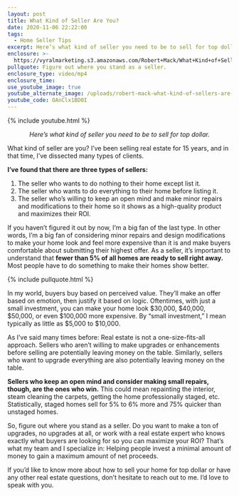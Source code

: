 ```yaml
---
layout: post
title: What Kind of Seller Are You?
date: 2020-11-06 22:22:00
tags:
  - Home Seller Tips
excerpt: Here’s what kind of seller you need to be to sell for top dollar.
enclosure: >-
  https://vyralmarketing.s3.amazonaws.com/Robert+Mack/What+Kind+of+Seller+Are+You_.mp4
pullquote: Figure out where you stand as a seller.
enclosure_type: video/mp4
enclosure_time:
use_youtube_image: true
youtube_alternate_image: /uploads/robert-mack-what-kind-of-sellers-are-you-yt.jpg
youtube_code: OAnClx1BD0I
---
```


{% include youtube.html %}

<p style="text-align:center"><em>Here’s what kind of seller you need to be to sell for top dollar.</em></p>

What kind of seller are you? I’ve been selling real estate for 15 years, and in that time, I’ve dissected many types of clients.&nbsp;

**I’ve found that there are three types of sellers:**

1. The seller who wants to do nothing to their home except list it.&nbsp;
2. The seller who wants to do everything to their home before listing it.
3. The seller who’s willing to keep an open mind and make minor repairs and modifications to their home so it shows as a high-quality product and maximizes their ROI.

If you haven’t figured it out by now, I’m a big fan of the last type. In other words, I’m a big fan of considering minor repairs and design modifications to make your home look and feel more expensive than it is and make buyers comfortable about submitting their highest offer. As a seller, it’s important to understand that **fewer than 5% of all homes are ready to sell right away.** Most people have to do something to make their homes show better.&nbsp;

{% include pullquote.html %}

In my world, buyers buy based on perceived value. They’ll make an offer based on emotion, then justify it based on logic. Oftentimes, with just a small investment, you can make your home look $30,000, $40,000, $50,000, or even $100,000 more expensive. By “small investment,” I mean typically as little as $5,000 to $10,000.&nbsp;

As I’ve said many times before: Real estate is not a one-size-fits-all approach. Sellers who aren’t willing to make upgrades or enhancements before selling are potentially leaving money on the table. Similarly, sellers who want to upgrade everything are also potentially leaving money on the table.&nbsp;

**Sellers who keep an open mind and consider making small repairs, though, are the ones who win.** This could mean repainting the interior, steam cleaning the carpets, getting the home professionally staged, etc. Statistically, staged homes sell for 5% to 6% more and 75% quicker than unstaged homes.&nbsp;

So, figure out where you stand as a seller. Do you want to make a ton of upgrades, no upgrades at all, or work with a real estate expert who knows exactly what buyers are looking for so you can maximize your ROI? That’s what my team and I specialize in: Helping people invest a minimal amount of money to gain a maximum amount of net proceeds.&nbsp;

If you’d like to know more about how to sell your home for top dollar or have any other real estate questions, don’t hesitate to reach out to me. I’d love to speak with you.